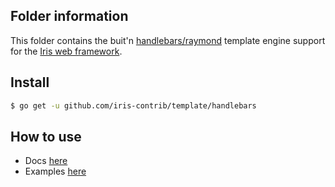 ## Folder information

This folder contains the buit'n [handlebars/raymond](https://github.com/aymerick/raymond) template engine support for the [Iris web framework](https://github.com/kataras/iris).


## Install

```sh
$ go get -u github.com/iris-contrib/template/handlebars
```


## How to use

- Docs [here](https://kataras.gitbooks.io/iris/content/render_templates.html)
- Examples [here](https://github.com/iris-contrib/examples/tree/master/template_engines)
